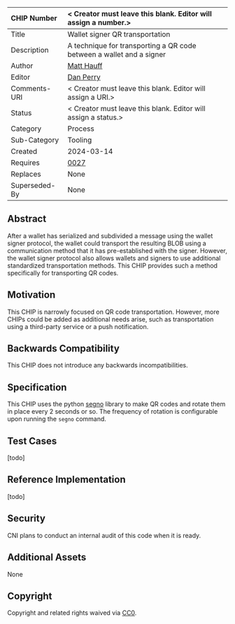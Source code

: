 CHIP Number   | < Creator must leave this blank. Editor will assign a number.>
:-------------|:----
Title     	  | Wallet signer QR transportation
Description   | A technique for transporting a QR code between a wallet and a signer
Author    	  | [Matt Hauff](https://github.com/Quexington)
Editor    	  | [Dan Perry](https://github.com/danieljperry)
Comments-URI  | < Creator must leave this blank. Editor will assign a URI.>
Status        | < Creator must leave this blank. Editor will assign a status.>
Category      | Process
Sub-Category  | Tooling
Created   	  | 2024-03-14
Requires   	  | [0027](https://github.com/Chia-Network/chips/pull/102)
Replaces  	  | None
Superseded-By | None

## Abstract

After a wallet has serialized and subdivided a message using the wallet signer protocol, the wallet could transport the resulting BLOB using a communication method that it has pre-established with the signer. However, the wallet signer protocol also allows wallets and signers to use additional standardized transportation methods. This CHIP provides such a method specifically for transporting QR codes.

## Motivation

This CHIP is narrowly focused on QR code transportation. However, more CHIPs could be added as additional needs arise, such as transportation using a third-party service or a push notification.

## Backwards Compatibility

This CHIP does not introduce any backwards incompatibilities.

## Specification

This CHIP uses the python [segno](https://pypi.org/project/segno/) library to make QR codes and rotate them in place every 2 seconds or so. The frequency of rotation is configurable upon running the `segno` command.

## Test Cases

[todo]

## Reference Implementation

[todo]

## Security

CNI plans to conduct an internal audit of this code when it is ready.

## Additional Assets

None

## Copyright
Copyright and related rights waived via [CC0](https://creativecommons.org/publicdomain/zero/1.0/).
